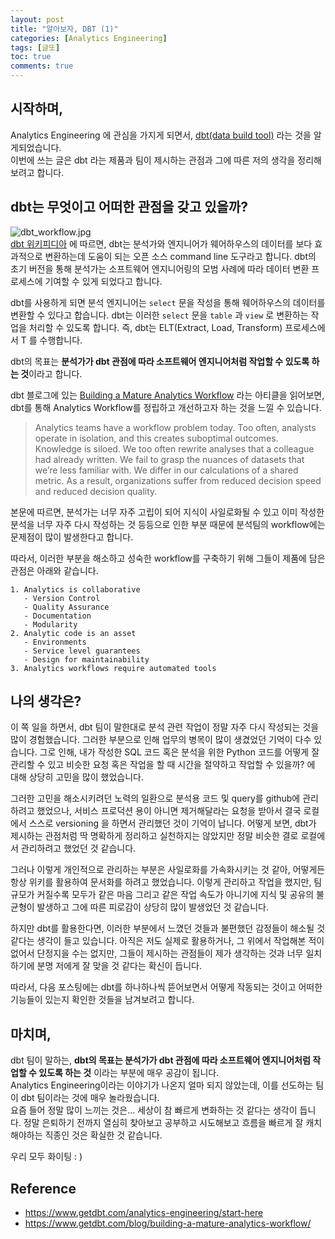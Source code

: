 ```yaml
---
layout: post
title: "알아보자, DBT (1)"
categories: [Analytics Engineering]
tags: [글또]
toc: true
comments: true
---
```

## 시작하며,
Analytics Engineering 에 관심을 가지게 되면서, [dbt(data build tool)](https://www.getdbt.com/product/what-is-dbt/) 라는 것을 알게되었습니다.   
이번에 쓰는 글은 dbt 라는 제품과 팀이 제시하는 관점과 그에 따른 저의 생각을 정리해보려고 합니다.

## dbt는 무엇이고 어떠한 관점을 갖고 있을까?
![dbt_workflow.jpg](https://www.getdbt.com/ui/img/png/analytics-engineering-dbt.png)   
[dbt 위키피디아](https://en.wikipedia.org/wiki/Data_build_tool) 에 따르면, dbt는 분석가와 엔지니어가 웨어하우스의 데이터를 보다 효과적으로 변환하는데 도움이 되는 오픈 소스 command line 도구라고 합니다.
dbt의 초기 버전을 통해 분석가는 소프트웨어 엔지니어링의 모범 사례에 따라 데이터 변환 프로세스에 기여할 수 있게 되었다고 합니다. 

dbt를 사용하게 되면 분석 엔지니어는 `select` 문을 작성을 통해 웨어하우스의 데이터를 변환할 수 있다고 합습니다.
dbt는 이러한 `select` 문을 `table` 과 `view` 로 변환하는 작업을 처리할 수 있도록 합니다.
즉, dbt는 ELT(Extract, Load, Transform) 프로세스에서 T 를 수행합니다.

dbt의 목표는 **분석가가 dbt 관점에 따라 소프트웨어 엔지니어처럼 작업할 수 있도록 하는 것**이라고 합니다.

dbt 블로그에 있는 [Building a Mature Analytics Workflow](https://www.getdbt.com/blog/building-a-mature-analytics-workflow/) 라는 아티클을 읽어보면,
dbt를 통해 Analytics Workflow를 정립하고 개선하고자 하는 것을 느낄 수 있습니다.

> Analytics teams have a workflow problem today. Too often, analysts operate in isolation, and this creates suboptimal outcomes. Knowledge is siloed.
> We too often rewrite analyses that a colleague had already written. We fail to grasp the nuances of datasets that we’re less familiar with.
> We differ in our calculations of a shared metric. As a result, organizations suffer from reduced decision speed and reduced decision quality.

본문에 따르면, 분석가는 너무 자주 고립이 되어 지식이 사일로화될 수 있고 이미 작성한 분석을 너무 자주 다시 작성하는 것 등등으로 인한 부분 때문에
분석팀의 workflow에는 문제점이 많이 발생한다고 합니다.   

따라서, 이러한 부분을 해소하고 성숙한 workflow를 구축하기 위해 그들이 제품에 담은 관점은 아래와 같습니다.
```
1. Analytics is collaborative
   - Version Control
   - Quality Assurance
   - Documentation
   - Modularity
2. Analytic code is an asset
   - Environments
   - Service level guarantees
   - Design for maintainability
3. Analytics workflows require automated tools
```

## 나의 생각은?
이 쪽 일을 하면서, dbt 팀이 말한대로 분석 관련 작업이 정말 자주 다시 작성되는 것을 많이 경험했습니다. 그러한 부분으로 인해 업무의 병목이 많이 생겼었던
기억이 다수 있습니다. 그로 인해, 내가 작성한 SQL 코드 혹은 분석을 위한 Python 코드를 어떻게 잘 관리할 수 있고 비슷한 요청 혹은 작업을 할 때 시간을
절약하고 작업할 수 있을까? 에 대해 상당히 고민을 많이 했었습니다.

그러한 고민을 해소시키려던 노력의 일환으로 분석용 코드 및 query를 github에 관리하려고 했었으나, 서비스 프로덕션 용이 아니면 제거해달라는 요청을 받아서 결국 로컬에서
스스로 versioning 을 하면서 관리했던 것이 기억이 납니다. 어떻게 보면, dbt가 제시하는 관점처럼 딱 명확하게 정리하고 실천하지는 않았지만 정말 비슷한 결로
로컬에서 관리하려고 했었던 것 같습니다.

그러나 이렇게 개인적으로 관리하는 부분은 사일로화를 가속화시키는 것 같아, 어떻게든 항상 위키를 활용하여 문서화를 하려고 했었습니다.
이렇게 관리하고 작업을 했지만, 팀 규모가 커질수록 모두가 같은 마음 그리고 같은 작업 속도가 아니기에 지식 및 공유의 불균형이 발생하고 그에 따른 피로감이 상당히 많이 발생었던 것 같습니다.

하지만 dbt를 활용한다면, 이러한 부분에서 느꼈던 것들과 불편했던 감정들이 해소될 것 같다는 생각이 들고 있습니다.
아직은 저도 실제로 활용하거나, 그 위에서 작업해본 적이 없어서 단정지을 수는 없지만, 그들이 제시하는 관점들이 제가 생각하는 것과 너무 일치하기에 분명 저에게 잘 맞을 것 같다는 확신이 듭니다.

따라서, 다음 포스팅에는 dbt를 하나하나씩 뜯어보면서 어떻게 작동되는 것이고 어떠한 기능들이 있는지 확인한 것들을 남겨보려고 합니다.

## 마치며,
dbt 팀이 말하는, **dbt의 목표는 분석가가 dbt 관점에 따라 소프트웨어 엔지니어처럼 작업할 수 있도록 하는 것** 이라는 부분에 매우 공감이 됩니다.  
Analytics Engineering이라는 이야기가 나온지 얼마 되지 않았는데, 이를 선도하는 팀이 dbt 팀이라는 것에 매우 놀라웠습니다.   
요즘 들어 정말 많이 느끼는 것은... 세상이 참 빠르게 변화하는 것 같다는 생각이 듭니다.
정말 은퇴하기 전까지 열심히 찾아보고 공부하고 시도해보고 흐름을 빠르게 잘 캐치해야하는 직종인 것은 확실한 것 같습니다.

우리 모두 화이팅 : )

## Reference
* <https://www.getdbt.com/analytics-engineering/start-here>
* <https://www.getdbt.com/blog/building-a-mature-analytics-workflow/>
